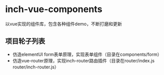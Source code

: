 # inch-vue-components
以vue实现的组件库，包含各种组件demo，不断打磨和更新

## 项目轮子列表
- 仿造elementUI form表单原理，实现表单组件（目录在components/form）
- 仿造vue-router原理，实现inch-router路由插件（目录在router/index.js  router/inch-router.js）

